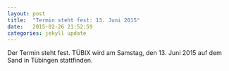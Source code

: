 ```yaml
---
layout: post
title:  "Termin steht fest: 13. Juni 2015"
date:   2015-02-26 21:52:59
categories: jekyll update
---
```


Der Termin steht fest. TÜBIX wird am Samstag, den 13. Juni 2015 auf dem Sand in Tübingen stattfinden.
